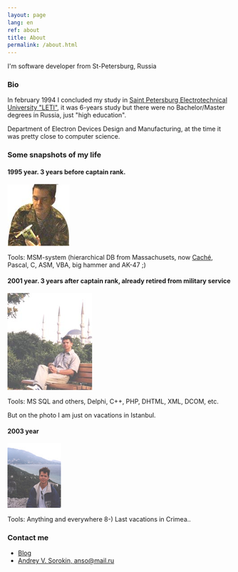```yaml
---
layout: page
lang: en
ref: about
title: About
permalink: /about.html
---
```


I'm software developer from St-Petersburg, Russia

### Bio

In february 1994 I concluded my study in
[Saint Petersburg Electrotechnical University "LETI"](http://www.eltech.ru/en/university),
it was 6-years study but there were no Bachelor/Master degrees in Russia, just "high education".

Department of Electron Devices Design and Manufacturing, at the time it was pretty close to computer science.

### Some snapshots of my life


#### 1995 year. 3 years **before** captain rank.
![It's another dead Trident 9000i video adapter](/images/avs4_139.jpg)

Tools: MSM-system (hierarchical DB from Massachusets, now
[Caché](https://en.wikipedia.org/wiki/InterSystems_Cach%C3%A9), Pascal, C, ASM, VBA,
big hammer and AK-47 ;)

#### 2001 year. 3 years **after** captain rank, already retired from military service
![Rest after digital money development](/images/istanbul_2001.jpg)

Tools: MS SQL and others, Delphi, C++, PHP, DHTML, XML, DCOM, etc.

But on the photo I am just on vacations in Istanbul.

#### 2003 year
![And how I supposed to reach the ground?!](/images/crimea2003.jpg)

Tools: Anything and everywhere 8-)
Last vacations in Crimea..

### Contact me
* [Blog](http://masterandrey.com)
* [Andrey V. Sorokin, anso@mail.ru](mailto:anso@mail.ru)

